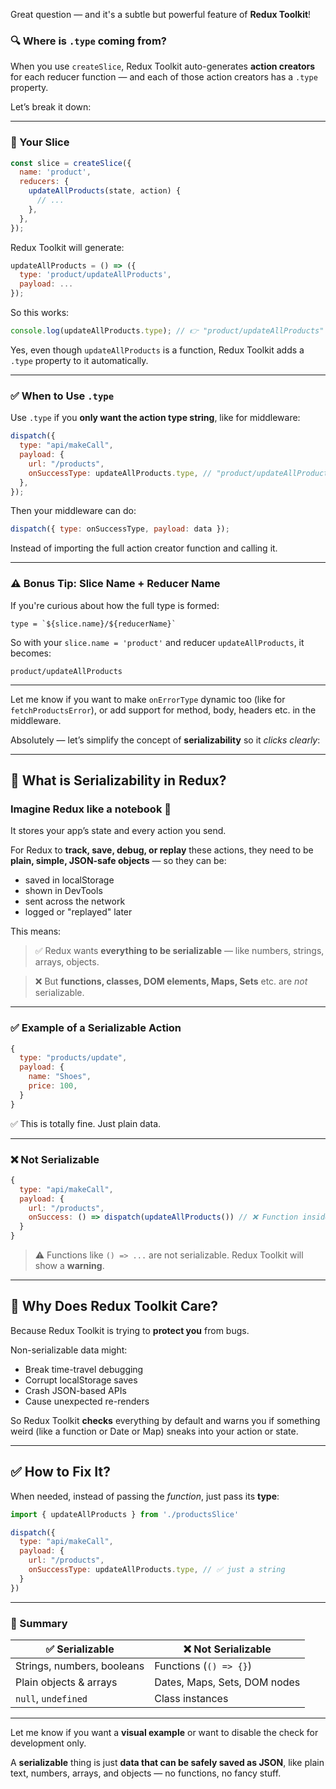 Great question — and it's a subtle but powerful feature of **Redux Toolkit**!

### 🔍 Where is `.type` coming from?

When you use `createSlice`, Redux Toolkit auto-generates **action creators** for each reducer function — and each of those action creators has a `.type` property.

Let’s break it down:

---

### 🔧 Your Slice

```js
const slice = createSlice({
  name: 'product',
  reducers: {
    updateAllProducts(state, action) {
      // ...
    },
  },
});
```

Redux Toolkit will generate:

```js
updateAllProducts = () => ({
  type: 'product/updateAllProducts',
  payload: ...
});
```

So this works:

```js
console.log(updateAllProducts.type); // 👉 "product/updateAllProducts"
```

Yes, even though `updateAllProducts` is a function, Redux Toolkit adds a `.type` property to it automatically.

---

### ✅ When to Use `.type`

Use `.type` if you **only want the action type string**, like for middleware:

```js
dispatch({
  type: "api/makeCall",
  payload: {
    url: "/products",
    onSuccessType: updateAllProducts.type, // "product/updateAllProducts"
  },
});
```

Then your middleware can do:

```js
dispatch({ type: onSuccessType, payload: data });
```

Instead of importing the full action creator function and calling it.

---

### ⚠️ Bonus Tip: Slice Name + Reducer Name

If you're curious about how the full type is formed:

```
type = `${slice.name}/${reducerName}`
```

So with your `slice.name = 'product'` and reducer `updateAllProducts`, it becomes:

```
product/updateAllProducts
```

---

Let me know if you want to make `onErrorType` dynamic too (like for `fetchProductsError`), or add support for method, body, headers etc. in the middleware.





















Absolutely — let’s simplify the concept of **serializability** so it *clicks clearly*:

---

## 🧠 What is Serializability in Redux?

### Imagine Redux like a notebook 📒

It stores your app’s state and every action you send.

For Redux to **track, save, debug, or replay** these actions, they need to be **plain, simple, JSON-safe objects** — so they can be:

* saved in localStorage
* shown in DevTools
* sent across the network
* logged or "replayed" later

This means:

> ✅ Redux wants **everything to be serializable** — like numbers, strings, arrays, objects.

> ❌ But **functions, classes, DOM elements, Maps, Sets** etc. are *not* serializable.

---

### ✅ Example of a **Serializable** Action

```js
{
  type: "products/update",
  payload: {
    name: "Shoes",
    price: 100,
  }
}
```

✅ This is totally fine. Just plain data.

---

### ❌ Not Serializable

```js
{
  type: "api/makeCall",
  payload: {
    url: "/products",
    onSuccess: () => dispatch(updateAllProducts()) // ❌ Function inside
  }
}
```

> ⚠️ Functions like `() => ...` are not serializable. Redux Toolkit will show a **warning**.

---

## 🛑 Why Does Redux Toolkit Care?

Because Redux Toolkit is trying to **protect you** from bugs.

Non-serializable data might:

* Break time-travel debugging
* Corrupt localStorage saves
* Crash JSON-based APIs
* Cause unexpected re-renders

So Redux Toolkit **checks** everything by default and warns you if something weird (like a function or Date or Map) sneaks into your action or state.

---

## ✅ How to Fix It?

When needed, instead of passing the *function*, just pass its **type**:

```js
import { updateAllProducts } from './productsSlice'

dispatch({
  type: "api/makeCall",
  payload: {
    url: "/products",
    onSuccessType: updateAllProducts.type, // ✅ just a string
  }
})
```

---

### 🔄 Summary

| ✅ Serializable             | ❌ Not Serializable           |
| -------------------------- | ---------------------------- |
| Strings, numbers, booleans | Functions (`() => {}`)       |
| Plain objects & arrays     | Dates, Maps, Sets, DOM nodes |
| `null`, `undefined`        | Class instances              |

---

Let me know if you want a **visual example** or want to disable the check for development only.



A **serializable** thing is just **data that can be safely saved as JSON**, like plain text, numbers, arrays, and objects — no functions, no fancy stuff.
